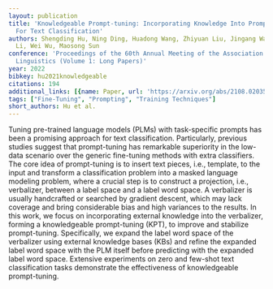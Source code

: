 ```yaml
---
layout: publication
title: 'Knowledgeable Prompt-tuning: Incorporating Knowledge Into Prompt Verbalizer
  For Text Classification'
authors: Shengding Hu, Ning Ding, Huadong Wang, Zhiyuan Liu, Jingang Wang, Juanzi
  Li, Wei Wu, Maosong Sun
conference: 'Proceedings of the 60th Annual Meeting of the Association for Computational
  Linguistics (Volume 1: Long Papers)'
year: 2022
bibkey: hu2021knowledgeable
citations: 194
additional_links: [{name: Paper, url: 'https://arxiv.org/abs/2108.02035'}]
tags: ["Fine-Tuning", "Prompting", "Training Techniques"]
short_authors: Hu et al.
---
```

Tuning pre-trained language models (PLMs) with task-specific prompts has been
a promising approach for text classification. Particularly, previous studies
suggest that prompt-tuning has remarkable superiority in the low-data scenario
over the generic fine-tuning methods with extra classifiers. The core idea of
prompt-tuning is to insert text pieces, i.e., template, to the input and
transform a classification problem into a masked language modeling problem,
where a crucial step is to construct a projection, i.e., verbalizer, between a
label space and a label word space. A verbalizer is usually handcrafted or
searched by gradient descent, which may lack coverage and bring considerable
bias and high variances to the results. In this work, we focus on incorporating
external knowledge into the verbalizer, forming a knowledgeable prompt-tuning
(KPT), to improve and stabilize prompt-tuning. Specifically, we expand the
label word space of the verbalizer using external knowledge bases (KBs) and
refine the expanded label word space with the PLM itself before predicting with
the expanded label word space. Extensive experiments on zero and few-shot text
classification tasks demonstrate the effectiveness of knowledgeable
prompt-tuning.